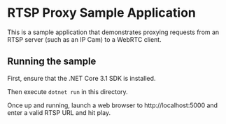 ﻿# RTSP Proxy Sample Application

This is a sample application that demonstrates proxying requests from an RTSP server (such as an IP Cam) to a WebRTC client.

## Running the sample

First, ensure that the .NET Core 3.1 SDK is installed.

Then execute `dotnet run` in this directory. 

Once up and running, launch a web browser to http://localhost:5000 and enter a valid RTSP URL and hit play.

